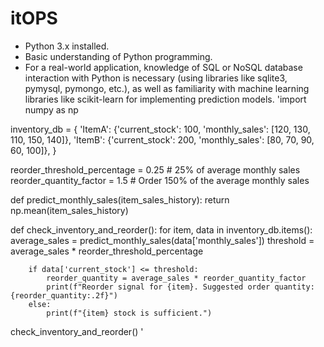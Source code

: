 # itOPS
*   Python 3.x installed.
*   Basic understanding of Python programming.
*   For a real-world application, knowledge of SQL or NoSQL database interaction with 
     Python is necessary (using libraries like sqlite3, pymysql, pymongo, etc.), as well
     as familiarity with machine learning libraries like scikit-learn for implementing prediction models.
'import numpy as np

inventory_db = {
    'ItemA': {'current_stock': 100, 'monthly_sales': [120, 130, 110, 150, 140]},
    'ItemB': {'current_stock': 200, 'monthly_sales': [80, 70, 90, 60, 100]},
}

reorder_threshold_percentage = 0.25  # 25% of average monthly sales
reorder_quantity_factor = 1.5  # Order 150% of the average monthly sales


def predict_monthly_sales(item_sales_history):
    return np.mean(item_sales_history)


def check_inventory_and_reorder():
    for item, data in inventory_db.items():
        average_sales = predict_monthly_sales(data['monthly_sales'])
        threshold = average_sales * reorder_threshold_percentage

        if data['current_stock'] <= threshold:
            reorder_quantity = average_sales * reorder_quantity_factor
            print(f"Reorder signal for {item}. Suggested order quantity: {reorder_quantity:.2f}")
        else:
            print(f"{item} stock is sufficient.")


check_inventory_and_reorder()
'
